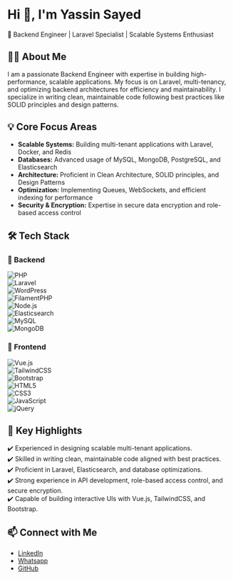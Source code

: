# Hi 👋, I'm Yassin Sayed  
🚀 Backend Engineer | Laravel Specialist | Scalable Systems Enthusiast  

## 👨‍💻 About Me  
I am a passionate Backend Engineer with expertise in building high-performance, scalable applications. My focus is on Laravel, multi-tenancy, and optimizing backend architectures for efficiency and maintainability. I specialize in writing clean, maintainable code following best practices like SOLID principles and design patterns.  

## 💡 Core Focus Areas  
- **Scalable Systems:** Building multi-tenant applications with Laravel, Docker, and Redis  
- **Databases:** Advanced usage of MySQL, MongoDB, PostgreSQL, and Elasticsearch  
- **Architecture:** Proficient in Clean Architecture, SOLID principles, and Design Patterns  
- **Optimization:** Implementing Queues, WebSockets, and efficient indexing for performance  
- **Security & Encryption:** Expertise in secure data encryption and role-based access control  

## 🛠️ Tech Stack  

### 🔹 Backend  
![PHP](https://img.shields.io/badge/PHP-777BB4?style=flat&logo=php&logoColor=white)  
![Laravel](https://img.shields.io/badge/Laravel-FF2D20?style=flat&logo=laravel&logoColor=white)  
![WordPress](https://img.shields.io/badge/WordPress-21759B?style=flat&logo=wordpress&logoColor=white)  
![FilamentPHP](https://img.shields.io/badge/FilamentPHP-4A90E2?style=flat)  
![Node.js](https://img.shields.io/badge/Node.js-339933?style=flat&logo=node.js&logoColor=white)  
![Elasticsearch](https://img.shields.io/badge/Elasticsearch-005571?style=flat&logo=elasticsearch&logoColor=white)  
![MySQL](https://img.shields.io/badge/MySQL-4479A1?style=flat&logo=mysql&logoColor=white)  
![MongoDB](https://img.shields.io/badge/MongoDB-47A248?style=flat&logo=mongodb&logoColor=white)  

### 🔹 Frontend  
![Vue.js](https://img.shields.io/badge/Vue.js-4FC08D?style=flat&logo=vue.js&logoColor=white)  
![TailwindCSS](https://img.shields.io/badge/TailwindCSS-38B2AC?style=flat&logo=tailwind-css&logoColor=white)  
![Bootstrap](https://img.shields.io/badge/Bootstrap-7952B3?style=flat&logo=bootstrap&logoColor=white)  
![HTML5](https://img.shields.io/badge/HTML5-E34F26?style=flat&logo=html5&logoColor=white)  
![CSS3](https://img.shields.io/badge/CSS3-1572B6?style=flat&logo=css3&logoColor=white)  
![JavaScript](https://img.shields.io/badge/JavaScript-F7DF1E?style=flat&logo=javascript&logoColor=black)  
![jQuery](https://img.shields.io/badge/jQuery-0769AD?style=flat&logo=jquery&logoColor=white)  

## 🌟 Key Highlights  
✔️ Experienced in designing scalable multi-tenant applications.  
✔️ Skilled in writing clean, maintainable code aligned with best practices.  
✔️ Proficient in Laravel, Elasticsearch, and database optimizations.  
✔️ Strong experience in API development, role-based access control, and secure encryption.  
✔️ Capable of building interactive UIs with Vue.js, TailwindCSS, and Bootstrap.  

## 📫 Connect with Me  
- [LinkedIn](https://www.linkedin.com/in/yassen-sayed/)  
- [Whatsapp](201208984029)  
- [GitHub](https://github.com/DevYSM)  
